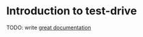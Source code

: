 # Introduction to test-drive

TODO: write [great documentation](http://jacobian.org/writing/what-to-write/)
